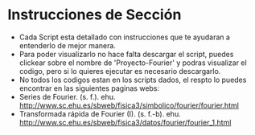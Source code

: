 # Instrucciones de Sección
- Cada Script esta detallado con instrucciones que te ayudaran a entenderlo de mejor manera.
- Para poder visualizarlo no hace falta descargar el script, puedes clickear sobre el nombre de 'Proyecto-Fourier' y podras visualizar el codigo, pero si lo quieres ejecutar es necesario descargarlo.
- No todos los codigos estan en los scripts dados, el respto lo puedes encontrar en las siguientes paginas webs:
- Series de Fourier. (s. f.). ehu. http://www.sc.ehu.es/sbweb/fisica3/simbolico/fourier/fourier.html
- Transformada rápida de Fourier (I). (s. f.-b). ehu. http://www.sc.ehu.es/sbweb/fisica3/datos/fourier/fourier_1.html
